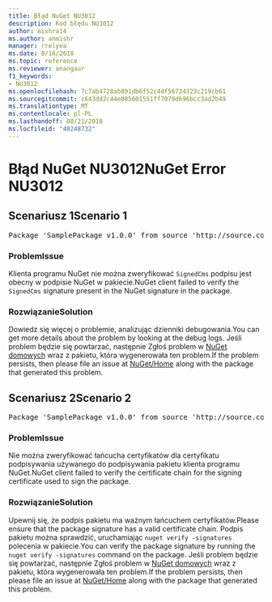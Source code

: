 ```yaml
---
title: Błąd NuGet NU3012
description: Kod błędu NU3012
author: mishra14
ms.author: anmishr
manager: rrelyea
ms.date: 8/16/2018
ms.topic: reference
ms.reviewer: anangaur
f1_keywords:
- NU3012
ms.openlocfilehash: 7c7ab4728ab891db6f52c4df56724323c219cb61
ms.sourcegitcommit: c643dd2c44e085601551ff7079d696bcc3ad2b49
ms.translationtype: MT
ms.contentlocale: pl-PL
ms.lasthandoff: 08/21/2018
ms.locfileid: "40248732"
---
```

# <a name="nuget-error-nu3012"></a><span data-ttu-id="4abbe-103">Błąd NuGet NU3012</span><span class="sxs-lookup"><span data-stu-id="4abbe-103">NuGet Error NU3012</span></span>

## <a name="scenario-1"></a><span data-ttu-id="4abbe-104">Scenariusz 1</span><span class="sxs-lookup"><span data-stu-id="4abbe-104">Scenario 1</span></span>

<pre>Package 'SamplePackage v1.0.0' from source 'http://source.com/index.json': The primary signature validation failed.</pre>

### <a name="issue"></a><span data-ttu-id="4abbe-105">Problem</span><span class="sxs-lookup"><span data-stu-id="4abbe-105">Issue</span></span>

<span data-ttu-id="4abbe-106">Klienta programu NuGet nie można zweryfikować `SignedCms` podpisu jest obecny w podpisie NuGet w pakiecie.</span><span class="sxs-lookup"><span data-stu-id="4abbe-106">NuGet client failed to verify the `SignedCms` signature present in the NuGet signature in the package.</span></span>


### <a name="solution"></a><span data-ttu-id="4abbe-107">Rozwiązanie</span><span class="sxs-lookup"><span data-stu-id="4abbe-107">Solution</span></span>

<span data-ttu-id="4abbe-108">Dowiedz się więcej o problemie, analizując dzienniki debugowania.</span><span class="sxs-lookup"><span data-stu-id="4abbe-108">You can get more details about the problem by looking at the debug logs.</span></span> <span data-ttu-id="4abbe-109">Jeśli problem będzie się powtarzać, następnie Zgłoś problem w [NuGet domowych](https://github.com/NuGet/Home/issues) wraz z pakietu, która wygenerowała ten problem.</span><span class="sxs-lookup"><span data-stu-id="4abbe-109">If the problem persists, then please file an issue at [NuGet/Home](https://github.com/NuGet/Home/issues) along with the package that generated this problem.</span></span>



## <a name="scenario-2"></a><span data-ttu-id="4abbe-110">Scenariusz 2</span><span class="sxs-lookup"><span data-stu-id="4abbe-110">Scenario 2</span></span>

<pre>Package 'SamplePackage v1.0.0' from source 'http://source.com/index.json': The primary signature found a chain building issue:  A certificate chain processed, but terminated in a root certificate which is not trusted by the trust provider.</pre>

### <a name="issue"></a><span data-ttu-id="4abbe-111">Problem</span><span class="sxs-lookup"><span data-stu-id="4abbe-111">Issue</span></span>

<span data-ttu-id="4abbe-112">Nie można zweryfikować łańcucha certyfikatów dla certyfikatu podpisywania używanego do podpisywania pakietu klienta programu NuGet.</span><span class="sxs-lookup"><span data-stu-id="4abbe-112">NuGet client failed to verify the certificate chain for the signing certificate used to sign the package.</span></span>


### <a name="solution"></a><span data-ttu-id="4abbe-113">Rozwiązanie</span><span class="sxs-lookup"><span data-stu-id="4abbe-113">Solution</span></span>

<span data-ttu-id="4abbe-114">Upewnij się, że podpis pakietu ma ważnym łańcuchem certyfikatów.</span><span class="sxs-lookup"><span data-stu-id="4abbe-114">Please ensure that the package signature has a valid certificate chain.</span></span> <span data-ttu-id="4abbe-115">Podpis pakietu można sprawdzić, uruchamiając `nuget verify -signatures` polecenia w pakiecie.</span><span class="sxs-lookup"><span data-stu-id="4abbe-115">You can verify the package signature by running the `nuget verify -signatures` command on the package.</span></span> <span data-ttu-id="4abbe-116">Jeśli problem będzie się powtarzać, następnie Zgłoś problem w [NuGet domowych](https://github.com/NuGet/Home/issues) wraz z pakietu, która wygenerowała ten problem.</span><span class="sxs-lookup"><span data-stu-id="4abbe-116">If the problem persists, then please file an issue at [NuGet/Home](https://github.com/NuGet/Home/issues) along with the package that generated this problem.</span></span>


